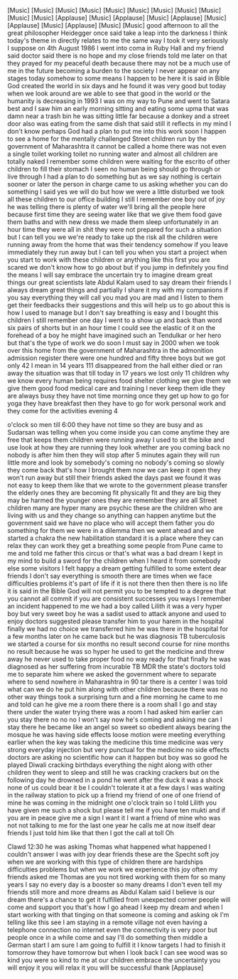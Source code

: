 
[Music]
[Music]
[Music]
[Music]
[Music]
[Music]
[Music]
[Music]
[Music]
[Music]
[Music]
[Applause]
[Music]
[Applause]
[Music]
[Applause]
[Music]
[Applause]
[Music]
[Applause]
[Music]
[Music]
good afternoon to all
the great philosopher Heidegger once
said take a leap into the darkness
I think today&#39;s theme in directly
relates to me the same way I took it
very seriously I suppose on 4th August
1986 I went into coma in Ruby Hall and
my friend said doctor said there is no
hope and my close friends told me later
on that they prayed for my peaceful
death because there may not be a much
use of me in the future becoming a
burden to the society
I never appear on any stages today
somehow to some means I happen to be
here it is said in Bible God created the
world in six days and he found it was
very good but today when we look around
are we able to see that good in the
world
or the humanity is decreasing in 1993 I
was on my way to Pune and went to Satara
best and I saw him an early morning
sitting and eating some upma that was
damn near a trash bin he was sitting
little far because a donkey and a street
door also was eating from the same dish
that said still it reflects in my mind I
don&#39;t know perhaps God had a plan to put
me into this work soon I happen to see a
home for the mentally challenged Street
children run by the government of
Maharashtra it cannot be called a home
there was not even a single toilet
working toilet no running water and
almost all children are totally naked I
remember some children were waiting for
the escrito of other children to fill
their stomach I seen no human being
should go through or live through
I had a plan to do something but as we
say nothing is certain
sooner or later the person in charge
came to us asking whether you can do
something I said yes we will do but how
we were a little disturbed
we took all these children to our office
building I still I remember one boy out
of joy he was telling there is plenty of
water we&#39;ll bring all the people here
because first time they are seeing water
like that we give them food gave them
baths and with new dress we made them
sleep unfortunately in an hour time they
were all in shit they were not prepared
for such a situation but I can tell you
we we&#39;re ready to take up the risk all
the children were running away from the
home that was their tendency somehow if
you leave immediately they run away but
I can tell you when you start a project
when you start to work with these
children or anything like this first you
are scared we don&#39;t know how to go about
but if you jump in definitely you find
the means I will say embrace the
uncertain try to imagine dream great
things our great scientists late Abdul
Kalam used to say dream their friends I
always dream great things and partially
I share it my with my companions if you
say everything they will call you mad
you are mad and I listen to them get
their feedbacks their suggestions and
this will help us to go about this is
how I used to manage but I don&#39;t say
breathing is easy and I bought this
children I still remember one day I went
to a show up and back
than word six pairs of shorts but in an
hour time I could see the elastic of it
on the forehead of a boy he might have
imagined such an Tendulkar or her hero
but that&#39;s the type of work we do soon I
must say in 2000 when we took over this
home from the government of Maharashtra
in the admonition admission register
there were one hundred and fifty three
boys but we got only 42 I mean in 14
years
111 disappeared from the hall either
died or ran away the situation was that
till today in 17 years we lost only 11
children why we know every human being
requires food shelter clothing we give
them we give them good food medical care
and training I never keep them idle they
are always busy they have not time
morning once they get up how to go for
yoga they have breakfast then they have
to go for work personal work and they
come for the activities evening 4

o&#39;clock so men till 6:00 they have not
time so they are busy and as Sudarsan
was telling when you come inside you can
come anytime they are free that keeps
them children were running away I used
to sit the bike and use look at how they
are running they look whether are you
coming back
no nobody is after him then they will
stop after 5 minutes again they will run
little more and look by somebody&#39;s
coming no nobody&#39;s coming so slowly they
come back that&#39;s how I brought them
now we can keep it open they won&#39;t run
away but still their friends asked the
days past we found it was not easy to
keep them like that we wrote to the
government please transfer the elderly
ones they are becoming fit physically
fit and they are big they may be harmed
the younger ones they are remember they
are all Street children many are hyper
many are psychic
these are the children who are living
with us and they change so anything can
happen anytime but the government said
we have no place who will accept them
father you do something for them we were
in a dilemma then we went ahead and we
started a chakra the new habilitation
standard it is a place where they can
relax they can work they get a breathing
some people from Pune came to me and
told me father this circus or that&#39;s
what was a bad dream I kept in my mind
to build a sword for the children when I
heard it from somebody else some
visitors I felt happy a dream getting
fulfilled to some extent dear friends I
don&#39;t say everything is smooth there are
times when we face difficulties problems
it&#39;s part of life if it is not there
then then there is no life it is said in
the Bible God will not permit you to be
tempted to a degree that you cannot all
commit if you are consistent successes
you ways
I remember an incident happened to me we
had a boy called Lilith it was a very
hyper boy but very sweet boy he was a
sadist used to attack anyone and used to
enjoy doctors suggested please transfer
him to your harem in the hospital
finally we had no choice we transferred
him he was there in the hospital for a
few months later on he came back but he
was diagnosis TB tuberculosis we started
a course for six months no result
second course for nine months no result
because he was so hyper he used to get
the medicine and threw away he never
used to take proper food no way ready
for that finally he was diagnosed as her
suffering from incurable TB MDR the
state&#39;s doctors told me to separate him
where we asked the government where to
separate where to send nowhere in
Maharashtra in 90 tar there is a center
I was told what can we do he put him
along with other children because there
was no other way things took a
surprising turn and a fine morning he
came to me and told can he give me a
room there there is a room shall I go
and stay there under the water trying
there was a room I had asked him earlier
can you stay there no no no I won&#39;t say
now he&#39;s coming and asking me can I stay
there he became like an angel so sweet
so obedient always bearing the mosque
he was having side effects loose motion
were meeting everything earlier when the
key was taking the medicine
this time medicine was very strong
everyday injection but very punctual for
the medicine no side effects doctors are
asking no scientific how can it happen
but boy was so good he played Diwali
cracking birthdays everything the night
along with other children they went to
sleep and still he was cracking crackers
but on the following day he drowned in a
pond he went after the duck it was a
shock none of us could bear it be I
couldn&#39;t tolerate it
at a few days I was waiting in the
railway station to pick up a friend my
friend of one of one friend of mine he
was coming in the midnight one o&#39;clock
train
so I told Lilith you have given me such
a shock but please tell me if you have
ten mukti and if you are in peace give
me a sign I want it I want a friend of
mine who was not not talking to me for
the last one year he calls me at now
itself dear friends I just told him like
that then I got the call at toll Oh

Clawd 12:30 he was asking Thomas what
happened what happened I couldn&#39;t answer
I was with joy
dear friends these are the Specht soft
joy when we are working with this type
of children there are hardships
difficulties problems but when we work
we experience this joy often my friends
asked me Thomas are you not tired
working with them for so many years I
say no every day is a booster so many
dreams I don&#39;t even tell my friends
still more and more dreams as Abdul
Kalam said I believe is our dream
there&#39;s a chance to get it fulfilled
from unexpected corner people will come
and support you that&#39;s how I go ahead I
keep my dream and when I start working
with that tinging on that someone is
coming and asking ok I&#39;m telling like
this see I am staying in a remote
village not even having a telephone
connection no internet even the
connectivity is very poor but people
once in a while come and say I&#39;ll do
something then middle a German start I
am sure I am going to fulfill it
I know targets I had to finish it
tomorrow they have tomorrow but when I
look back I can see wood was so kind you
were so kind to me at our children
embrace the uncertainty you will enjoy
it you will relax it you will be
successful
thank
[Applause]
